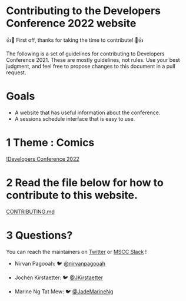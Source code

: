 # Contributing to the Developers Conference 2022 website

👍🎉 First off, thanks for taking the time to contribute! 🎉👍

The following is a set of guidelines for contributing to Developers Conference 2021. These are mostly guidelines, not rules. 
Use your best judgment, and feel free to propose changes to this document in a pull request.

# Goals

- A website that has useful information about the conference.
- A sessions schedule interface that is easy to use.

# 1 Theme : Comics

[!Developers Conference 2022](https://github.com/mscraftsman/devcon2022/blob/master/public/github_thumbnail.jpg?raw=true)

# 2 Read the file below for how to contribute to this website.

[CONTRIBUTING.md](CONTRIBUTING.md)

# 3 Questions?

You can reach the maintainers on [Twitter](https://twitter.com/MSCraftsman) or [MSCC Slack](https://msccmu.slack.com/) !

- Nirvan Pagooah: 🐦 [@nirvanpagooah](https://twitter.com/nirvanpagooah)

- Jochen Kirstaetter: 🐦 [@JKirstaetter](https://twitter.com/JKirstaetter)

- Marine Ng Tat Mew: 🐦 [@JadeMarineNg](https://twitter.com/JadeMarineNg)
